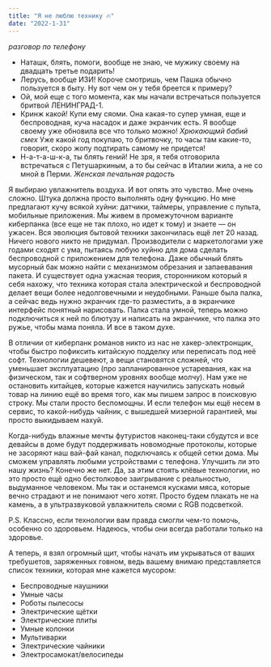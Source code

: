 ```yaml
---
title: "Я не люблю технику 🔥"
date: "2022-1-31"
---
```


*разговор по телефону*
- Наташк, блять, помоги, вообще не знаю, че мужику своему на двадцать третье подарить! 
- Лерусь, вообще ИЗИ! Короче смотришь, чем Пашка обычно пользуется в быту. Ну вот чем он у тебя бреется к примеру? 
- Ой, мой еще с того момента, как мы начали встречаться пользуется бритвой ЛЕНИНГРАД-1.
- Кринж какой! Купи ему сяоми. Она какая-то супер умная, еще и беспроводная, куча насадок и даже экранчик есть. Я вообще своему уже обновила все что только можно! *Хрюкающмй бабий смех* Уже какой год покупаю, то бритвочку, то часы там какие-то, говорит, скоро жопу подтирать самому не придется! 
- Н-а-т-а-ш-к-а, ты блять гений! Не зря, я тебя отговорила встречаться с Петушаркиным, а то бы сейчас в Италии жила, а не со мной в Перми. *Женская печальная радость*

Я выбираю увлажнитель воздуха. И вот опять это чувство. Мне очень сложно. Штука должна просто выполнять одну функцию. Но мне предлагают кучу всякой хуйни: датчики, таймеры, управление с пульта, мобильные приложения. Мы живем в промежуточном варианте киберпанка (все еще не так плохо, но идет к тому) и знаете — он ужасен. Вся эволюция бытовой техники закончилась ещё лет 20 назад. Ничего нового никто не придумал. Производители с маркетологами уже годами сходят с ума, пытаясь любую хуйню для дома сделать беспроводной с приложением для телефона. Даже обычный блять мусорный бак можно найти с механизмом обрезания и запаевавания пакета. И существует одна ужасная теория, сторонником который я себя нахожу, что техника которая стала электрической и беспроводной делает вещи более недолговечными и неудобными. Раньше была палка, а сейчас ведь нужно экранчик где-то разместить, а в экранчике интерфейс понятный нарисовать. Палка стала умной, теперь можно подключиться к ней по блютузу и написать на экранчике, что палка это ружье, чтобы мама поняла. И все в таком духе.

В отличии от киберпанк романов никто из нас не хакер-электронщик, чтобы быстро пофиксить китайскую подделку или переписать под неё софт. Технологии дешевеют, а вещи становятся сложней, что уменьшает эксплуатацию (про запланированное устаревания, как на физическом, так и софтверном уровнях вообще молчу). Нам уже не остановить китайцев, которые кажется научились запускать новый товар на линию ещё во время того, как мы пишем запрос в поисковую строку. Мы стали просто беспомощны. И если телефон мы ещё несем в сервис, то какой-нибудь чайник, с вышедшей мизерной гарантией, мы просто выкидываем нахуй.  

Когда-нибудь влажные мечты футуристов наконец-таки сбудутся и все девайсы в доме будут поддерживать новомодные протоколы, которые не засоряют наш вай-фай канал, подключаясь к общей сетки дома. Мы сможем управлять любыми устройствами с телефона. Улучшить ли это нашу жизнь? Конечно же нет. Да, за этим стоять клёвые технологии, но это просто ещё одно бестолковое заигрывание с реальностью, выдуманное человеком. Мы так и останемся кусками мяса, которые вечно страдают и не понимают чего хотят. Просто будем плакать не на камень, а в ультразвуковой увлажнитель сяоми с RGB подсветкой.

P.S. Классно, если технологии вам правда смогли чем-то помочь, особенно со здоровьем. Надеюсь, чтобы они всегда работали только на здоровье.

А теперь, я взял огромный щит, чтобы начать им укрываться от ваших требушетов, заряженных говном, ведь вашему внимаю представляется список техники, которая мне кажется мусором:
- Беспроводные наушники
- Умные часы
- Роботы пылесосы
- Электрические щётки
- Электрические плиты
- Умные колонки
- Мультиварки
- Электрические чайники
- Электросамокат/велосипеды